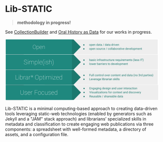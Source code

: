 # Lib-STATIC

> **methodology in progress!**

See [CollectionBuilder](https://github.com/CollectionBuilder/collectionbuilder-gh) and [Oral History as Data](https://github.com/uidaholib/oral-history-as-data) for our works in progress.

![Lib-STATIC Values](images/lib-static-values.png)

Lib-STATIC is a minimal computing-based approach to creating data-driven tools leveraging static-web technologies (enabled by generators such as Jekyll and a "JAM" stack approach) and librarians’ specialized skills in metadata and classification to create engaging web publications via three components: a spreadsheet with well-formed metadata, a directory of assets, and a configuration file. 
